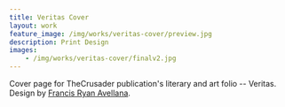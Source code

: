 ```yaml
---
title: Veritas Cover
layout: work
feature_image: /img/works/veritas-cover/preview.jpg
description: Print Design
images:
    - /img/works/veritas-cover/finalv2.jpg
---
```

Cover page for TheCrusader publication's literary and art folio -- Veritas.
<br>Design by <a href="https://www.behance.net/francisavellana" target="_blank">Francis Ryan Avellana</a>.

